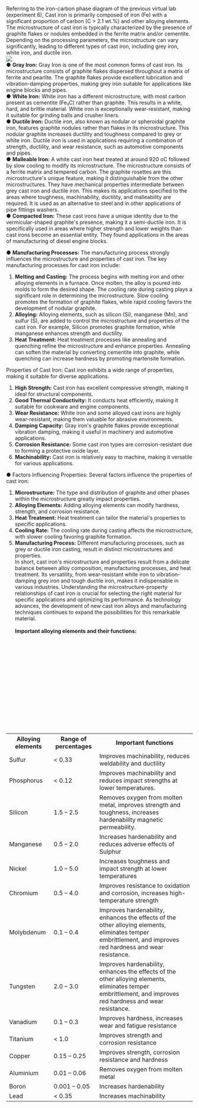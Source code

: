 Referring to the iron-carbon phase diagram of the previous virtual lab (experiment 6), Cast iron is primarily composed of iron (Fe) with a significant proportion of carbon (C > 2.1 wt.%) and other alloying elements. The microstructure of cast iron is typically characterized by the presence of graphite flakes or nodules embedded in the ferrite matrix and/or cementite. Depending on the processing parameters, the microstructure can vary significantly, leading to different types of cast iron, including grey iron, white iron, and ductile iron.<br>
<image src="images/image1.png>"> <br>
●	<b>Gray Iron:</b> Gray Iron is one of the most common forms of cast iron. Its microstructure consists of graphite flakes dispersed throughout a matrix of ferrite and pearlite. The graphite flakes provide excellent lubrication and vibration-damping properties, making grey iron suitable for applications like engine blocks and pipes.<br>
●	<b>White Iron:</b> White iron has a different microstructure, with most carbon present as cementite (Fe₃C) rather than graphite. This results in a white, hard, and brittle material. White iron is exceptionally wear-resistant, making it suitable for grinding balls and crusher liners.<br>
●	<b>Ductile Iron:</b> Ductile iron, also known as nodular or spheroidal graphite iron, features graphite nodules rather than flakes in its microstructure. This nodular graphite increases ductility and toughness compared to grey or white iron. Ductile iron is used in applications requiring a combination of strength, ductility, and wear resistance, such as automotive components and pipes.<br>
●	<b>Malleable Iron:</b> A white cast iron heat treated at around 920 oC followed by slow cooling to modify its microstructure. The microstructure consists of a ferrite matrix and tempered carbon. The graphite rosettes are this microstructure's unique feature, making it distinguishable from the other microstructures. They have mechanical properties intermediate between grey cast iron and ductile iron. This makes its applications specified to the areas where toughness, machinability, ductility, and malleability are required. It is used as an alternative to steel and in other applications of pipe fittings washers. <br>
●	<b>Compacted Iron:</b> These cast irons have a unique identity due to the vermicular-shaped graphite's presence, making it a semi-ductile iron. It is specifically used in areas where higher strength and lower weights than cast irons become an essential entity. They found applications in the areas of manufacturing of diesel engine blocks.<br>

●	<b>Manufacturing Processes:</b> The manufacturing process strongly influences the microstructure and properties of cast iron. The key manufacturing processes for cast iron include:<br>
1. <b>Melting and Casting:</b> The process begins with melting iron and other alloying elements in a furnace. Once molten, the alloy is poured into molds to form the desired shape. The cooling rate during casting plays a significant role in determining the microstructure. Slow cooling promotes the formation of graphite flakes, while rapid cooling favors the development of nodular graphite.<br>
2. <b>Alloying:</b> Alloying elements, such as silicon (Si), manganese (Mn), and sulfur (S), are added to control the microstructure and properties of the cast iron. For example, Silicon promotes graphite formation, while manganese enhances strength and ductility.<br>
3. <b>Heat Treatment:</b> Heat treatment processes like annealing and quenching refine the microstructure and enhance properties. Annealing can soften the material by converting cementite into graphite, while quenching can increase hardness by promoting martensite formation.<br>

Properties of Cast Iron: Cast iron exhibits a wide range of properties, making it suitable for diverse applications.<br>
1. <b>High Strength:</b> Cast iron has excellent compressive strength, making it ideal for structural components.<br>
2. <b>Good Thermal Conductivity:</b> It conducts heat efficiently, making it suitable for cookware and engine components.<br>
3. <b>Wear Resistance:</b> White iron and some alloyed cast irons are highly wear-resistant, making them valuable for abrasive environments.<br>
4. <b>Damping Capacity:</b> Gray iron's graphite flakes provide exceptional vibration damping, making it useful in machinery and automotive applications.<br>
5. <b>Corrosion Resistance:</b> Some cast iron types are corrosion-resistant due to forming a protective oxide layer.<br>
6. <b>Machinability:</b> Cast iron is relatively easy to machine, making it versatile for various applications.<br>

●	Factors Influencing Properties: Several factors influence the properties of cast iron:<br>
1. <b>Microstructure:</b> The type and distribution of graphite and other phases within the microstructure greatly impact properties.<br>
2. <b>Alloying Elements:</b> Adding alloying elements can modify hardness, strength, and corrosion resistance.<br>
3. <b>Heat Treatment:</b> Heat treatment can tailor the material's properties to specific applications.<br>
4. <b>Cooling Rate:</b> The cooling rate during casting affects the microstructure, with slower cooling favoring graphite formation.<br>
5. <b>Manufacturing Process:</b> Different manufacturing processes, such as grey or ductile iron casting, result in distinct microstructures and properties.<br>
In short, cast iron's microstructure and properties result from a delicate balance between alloy composition, manufacturing processes, and heat treatment. Its versatility, from wear-resistant white iron to vibration-damping grey iron and tough ductile iron, makes it indispensable in various industries. Understanding the microstructure-property relationships of cast iron is crucial for selecting the right material for specific applications and optimizing its performance. As technology advances, the development of new cast iron alloys and manufacturing techniques continues to expand the possibilities for this remarkable material. <br><br>
<b>Important alloying elements and their functions:</b><br>
<table bord="1">
<tr>
<th>Alloying elements</th>
<th>Range of percentages</th>
<th>Important functions</th>
</tr>
<tr>
<td>Sulfur</td>
<td>< 0.33</td>
<td>Improves machinability, reduces weldability and ductility</td><br>
</tr>
<tr>
<td>Phosphorus</td>
<td>< 0.12</td>
<td>Improves machinability and reduces impact strengths at lower temperatures.</td><br>
</tr>
<tr>
<td>Silicon</td>
<td>1.5 – 2.5</td>
<td>Removes oxygen from molten metal, improves strength and toughness, increases hardenability magnetic permeability.</td><br>
</tr>
<tr>
<td>Manganese</td>
<td>0.5 – 2.0</td>
<td>Increases hardenability and reduces adverse effects of Sulphur</td><br>
</tr>
<tr>
<td>Nickel</td>
<td>1.0 – 5.0</td>
<td>Increases toughness and impact strength at lower temperatures</td><br>
</tr>
<tr>
<td>Chromium</td>
<td>0.5 – 4.0</td>
<td>Improves resistance to oxidation and corrosion, increases high-temperature strength</td><br>
</tr>
<tr>
<td>Molybdenum</td>
<td>0.1 – 0.4</td>
<td>Improves hardenability, enhances the effects of the other alloying elements, eliminates temper embrittlement, and improves red hardness and wear resistance.</td><br>
</tr>
<tr>
<td>Tungsten</td>
<td>2.0 – 3.0</td>
<td>Improves hardenability, enhances the effects of the other alloying elements, eliminates temper embrittlement, and improves red hardness and wear resistance.</td><br>
</tr>
<tr>
<td>Vanadium</td>
<td>0.1 – 0.3</td>
<td>Improves hardness, increases wear and fatigue resistance</td><br>
</tr>
<tr>
<td>Titanium</td>
<td>< 1.0</td>
<td>Improves strength and corrosion resistance</td><br>
</tr>
<tr>
<td>Copper</td>
<td>0.15 – 0.25</td>
<td>Improves strength, corrosion resistance and hardness</td><br>
</tr>
<tr>
<td>Aluminium</td>
<td>0.01 – 0.06</td>
<td>Removes oxygen from molten metal</td><br>
</tr>
<tr>
<td>Boron</td>
<td>0.001 – 0.05</td>
<td>Increases hardenability</td><br>
</tr>
<tr>
<td>Lead</td>
<td>< 0.35</td>
<td>Increases machinability</td><br>
</table>

